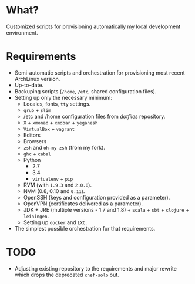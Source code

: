 # What?

Customized scripts for provisioning automatically my local development environment.

# Requirements

- Semi-automatic scripts and orchestration for provisioning most recent ArchLinux version.
- Up-to-date.
- Backuping scripts (`/home`, `/etc`, shared configuration files).
- Setting up only the necessary minimum:
  - Locales, fonts, `tty` settings.
  - `grub` + `slim`
  - /etc and /home configuration files from *dotfiles* repository.
  - `X` + `xmonad` + `xmobar` + `yeganesh`
  - `VirtualBox` + `vagrant`
  - Editors
  - Browsers
  - `zsh` and `oh-my-zsh` (from my fork).
  - `ghc` + `cabal`
  - Python
    - 2.7
    - 3.4
    - `virtualenv` + `pip`
  - RVM (with `1.9.3` and `2.0.0`).
  - NVM (0.8, 0.10 and `0.11`).
  - OpenSSH (keys and configuration provided as a parameter).
  - OpenVPN (certificates delivered as a parameter).
  - JDK + JRE (multiple versions - 1.7 and 1.8) + `scala` + `sbt` + `clojure` + `leiningen`.
  - Setting up `docker` and `LXC`.
- The simplest possible orchestration for that requirements.

# TODO

- Adjusting existing repository to the requirements and major rewrite which drops the deprecated `chef-solo` out.
